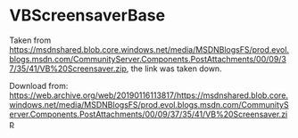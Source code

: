 # VBScreensaverBase
Taken from https://msdnshared.blob.core.windows.net/media/MSDNBlogsFS/prod.evol.blogs.msdn.com/CommunityServer.Components.PostAttachments/00/09/37/35/41/VB%20Screensaver.zip, the link was taken down.

Download from: https://web.archive.org/web/20190116113817/https://msdnshared.blob.core.windows.net/media/MSDNBlogsFS/prod.evol.blogs.msdn.com/CommunityServer.Components.PostAttachments/00/09/37/35/41/VB%20Screensaver.zip
